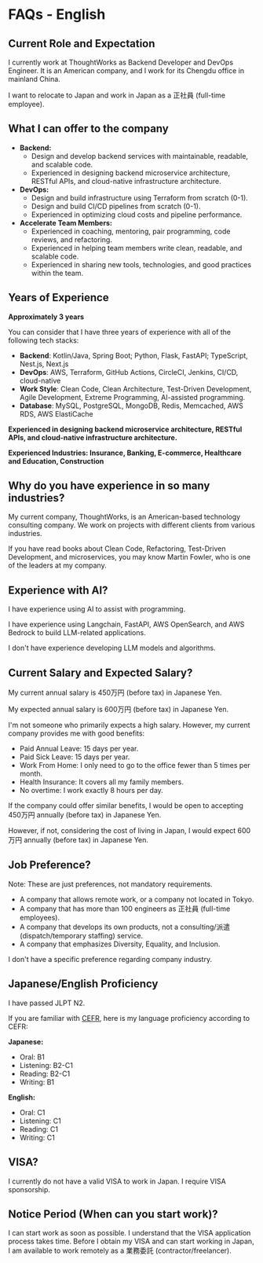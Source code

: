 
# FAQs - English

## Current Role and Expectation

I currently work at ThoughtWorks as Backend Developer and DevOps Engineer. It is an American company, and I work for its Chengdu office in mainland China.

I want to relocate to Japan and work in Japan as a 正社員 (full-time employee).

## What I can offer to the company

-   **Backend:**
    -   Design and develop backend services with maintainable, readable, and scalable code.
    -   Experienced in designing backend microservice architecture, RESTful APIs, and cloud-native infrastructure architecture.
-   **DevOps:**
    -   Design and build infrastructure using Terraform from scratch (0-1).
    -   Design and build CI/CD pipelines from scratch (0-1).
    -   Experienced in optimizing cloud costs and pipeline performance.
-   **Accelerate Team Members:**
    -   Experienced in coaching, mentoring, pair programming, code reviews, and refactoring.
    -   Experienced in helping team members write clean, readable, and scalable code.
    -   Experienced in sharing new tools, technologies, and good practices within the team.

## Years of Experience

**Approximately 3 years**

You can consider that I have three years of experience with all of the following tech stacks:

-   **Backend**: Kotlin/Java, Spring Boot; Python, Flask, FastAPI; TypeScript, Nest.js, Next.js
-   **DevOps**: AWS, Terraform, GitHub Actions, CircleCI, Jenkins, CI/CD, cloud-native
-   **Work Style**: Clean Code, Clean Architecture, Test-Driven Development, Agile Development, Extreme Programming, AI-assisted programming.
-   **Database**: MySQL, PostgreSQL, MongoDB, Redis, Memcached, AWS RDS, AWS ElastiCache

**Experienced in designing backend microservice architecture, RESTful APIs, and cloud-native infrastructure architecture.**

**Experienced Industries: Insurance, Banking, E-commerce, Healthcare and Education, Construction**

## Why do you have experience in so many industries?

My current company, ThoughtWorks, is an American-based technology consulting company. We work on projects with different clients from various industries.

If you have read books about Clean Code, Refactoring, Test-Driven Development, and microservices, you may know Martin Fowler, who is one of the leaders at my company.

## Experience with AI?

I have experience using AI to assist with programming.

I have experience using Langchain, FastAPI, AWS OpenSearch, and AWS Bedrock to build LLM-related applications.

I don't have experience developing LLM models and algorithms.

## Current Salary and Expected Salary?

My current annual salary is 450万円 (before tax) in Japanese Yen.

My expected annual salary is 600万円 (before tax) in Japanese Yen.

I'm not someone who primarily expects a high salary. However, my current company provides me with good benefits:

-   Paid Annual Leave: 15 days per year.
-   Paid Sick Leave: 15 days per year.
-   Work From Home: I only need to go to the office fewer than 5 times per month.
-   Health Insurance: It covers all my family members.
-   No overtime: I work exactly 8 hours per day.

If the company could offer similar benefits, I would be open to accepting 450万円 annually (before tax) in Japanese Yen.

However, if not, considering the cost of living in Japan, I would expect 600万円 annually (before tax) in Japanese Yen.

## Job Preference?

Note: These are just preferences, not mandatory requirements.

-   A company that allows remote work, or a company not located in Tokyo.
-   A company that has more than 100 engineers as 正社員 (full-time employees).
-   A company that develops its own products, not a consulting/派遣 (dispatch/temporary staffing) service.
-   A company that emphasizes Diversity, Equality, and Inclusion.

I don't have a specific preference regarding company industry.

## Japanese/English Proficiency

I have passed JLPT N2.

If you are familiar with [CEFR](https://www.mext.go.jp/b_menu/shingi/chousa/koutou/091/gijiroku/__icsFiles/afieldfile/2018/07/27/1407616_003.pdf), here is my language proficiency according to CEFR:

**Japanese:**
- Oral: B1
- Listening: B2-C1
- Reading: B2-C1
- Writing: B1

**English:**
- Oral: C1
- Listening: C1
- Reading: C1
- Writing: C1

## VISA?

I currently do not have a valid VISA to work in Japan. I require VISA sponsorship.

## Notice Period (When can you start work)?

I can start work as soon as possible. I understand that the VISA application process takes time. Before I obtain my VISA and can start working in Japan, I am available to work remotely as a 業務委託 (contractor/freelancer).
